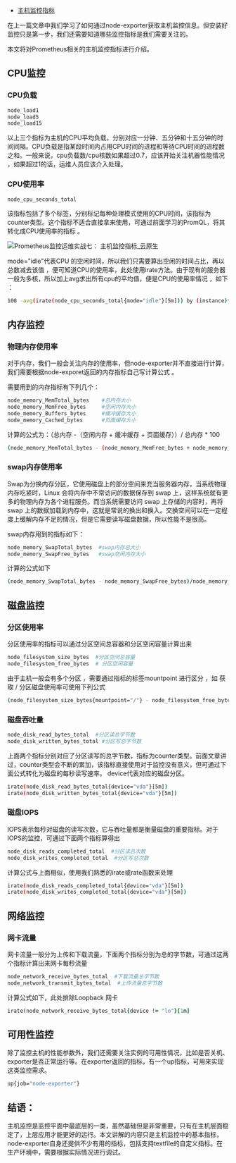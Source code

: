 - [主机监控指标](https://blog.51cto.com/u_14065119/3698192)

在上一篇文章中我们学习了如何通过node-exporter获取主机监控信息。但安装好监控只是第一步，我们还需要知道哪些监控指标是我们需要关注的。

本文将对Prometheus相关的主机监控指标进行介绍。

## **CPU监控**

### CPU负载

```bash
node_load1
node_load5
node_load15
```

以上三个指标为主机的CPU平均负载，分别对应一分钟、五分钟和十五分钟的时间间隔。CPU负载是指某段时间内占用CPU时间的进程和等待CPU时间的进程数之和。一般来说，cpu负载数/cpu核数如果超过0.7，应该开始关注机器性能情况 ，如果超过1的话，运维人员应该介入处理。

### CPU使用率

```bash
node_cpu_seconds_total
```

该指标包括了多个标签，分别标记每种处理模式使用的CPU时间，该指标为counter类型。这个指标不适合直接拿来使用，可通过前面学习的PromQL，将其转化成CPU使用率的指标 。

![Prometheus监控运维实战七： 主机监控指标_云原生](https://s9.51cto.com/images/blog/202108/31/e299b9f1ee5af7a4be0840356c80ad81.png?x-oss-process=image/watermark,size_14,text_QDUxQ1RP5Y2a5a6i,color_FFFFFF,t_100,g_se,x_10,y_10,shadow_20,type_ZmFuZ3poZW5naGVpdGk=)

mode="idle"代表CPU 的空闲时间，所以我们只需要算出空闲的时间占比，再以总数减去该值 ，便可知道CPU的使用率，此处使用irate方法。由于现有的服务器一般为多核，所以加上avg求出所有cpu的平均值，便是CPU的使用率情况 ，如下 ：

```bash
100 -avg(irate(node_cpu_seconds_total{mode="idle"}[5m])) by (instance)* 100
```

## 内存监控

### 物理内存使用率

对于内存，我们一般会关注内存的使用率，但node-exporter并不直接进行计算，我们需要根据node-exporet返回的内存指标自己写计算公式 。

需要用到的内存指标有下列几个：

```bash
node_memory_MemTotal_bytes    #总内存大小
node_memory_MemFree_bytes     #空闲内存大小
node_memory_Buffers_bytes     #缓冲缓存大小
node_memory_Cached_bytes      #页面缓存大小
```

计算的公式为：（总内存 -（空闲内存 + 缓冲缓存 + 页面缓存））/ 总内存 * 100

```bash
(node_memory_MemTotal_bytes - (node_memory_MemFree_bytes + node_memory_Buffers_bytes+node_memory_Cached_bytes ))/node_memory_MemTotal_bytes * 100 
```

### swap内存使用率

Swap为分换内存分区，它使用磁盘上的部分空间来充当服务器内存，当系统物理内存吃紧时，Linux 会将内存中不常访问的数据保存到 swap 上，这样系统就有更多的物理内存为各个进程服务。而当系统需要访问 swap 上存储的内容时，再将 swap  上的数据加载到内存中，这就是常说的换出和换入。交换空间可以在一定程度上缓解内存不足的情况，但是它需要读写磁盘数据，所以性能不是很高。

swap内存用到的指标如下：

```bash
node_memory_SwapTotal_bytes  #swap内存总大小
node_memory_SwapFree_bytes   #swap空闲内存大小
```

计算的公式如下

```bash
(node_memory_SwapTotal_bytes - node_memory_SwapFree_bytes)/node_memory_SwapTotal_bytes * 100
```

## 磁盘监控

### 分区使用率

分区使用率的指标可以通过分区空间总容器和分区空闲容量计算出来

```bash
node_filesystem_size_bytes  #分区空间总容量
node_filesystem_free_bytes  # 分区空闲容量
```

由于主机一般会有多个分区 ，需要通过指标的标签mountpoint 进行区分 ，如 获取 / 分区磁盘使用率可使用下列公式 

```bash
(node_filesystem_size_bytes{mountpoint="/"} - node_filesystem_free_bytes{mountpoint="/"})/node_filesystem_size_bytes{mountpoint="/"} * 100
```

### 磁盘吞吐量

```bash
node_disk_read_bytes_total  #分区读总字节数
node_disk_written_bytes_total #分区写总字节数
```

上面两个指标分别对应了分区读写的总字节数，指标为counter类型。前面文章讲过，counter类型会不断的累加，该指标直接使用对于监控没有意义，但可通过下面公式转化为磁盘的每秒读写速率。 device代表对应的磁盘分区。

```bash
irate(node_disk_read_bytes_total{device="vda"}[5m]) 
irate(node_disk_written_bytes_total{device="vda"}[5m]) 
```

### 磁盘IOPS

IOPS表示每秒对磁盘的读写次数，它与吞吐量都是衡量磁盘的重要指标。对于IOPS的监控，可通过下面两个指标算得出

```bash
node_disk_reads_completed_total  #分区读总次数
node_disk_writes_completed_total  #分区写总次数
```

计算公式与上面相似，使用我们熟悉的irate或rate函数来处理

```bash
irate(node_disk_reads_completed_total{device="vda"}[5m]) 
irate(node_disk_writes_completed_total{device="vda"}[5m]) 
```

## 网络监控

### 网卡流量

网卡流量一般分为上传和下载流量，下面两个指标分别为总的字节数，可通过这两个指标计算出来网卡每秒流量

```bash
node_network_receive_bytes_total  #下载流量总字节数
node_network_transmit_bytes_total  #上传流量总字节数
```

计算公式如下，此处排除Loopback 网卡

```ruby
irate(node_network_receive_bytes_total{device != "lo"}[1m]
```

## 可用性监控

除了监控主机的性能参数外，我们还需要关注实例的可用性情况，比如是否关机、exporter是否正常运行等。在exporter返回的指标，有一个up指标，可用来实现这类监控需求。

```bash
up{job="node-exporter"}
```

## 结语：

主机监控是监控平面中最底层的一类，虽然基础但是非常重要，只有在主机层面稳定了，上层应用才能更好的运行。本文讲解的内容只是主机监控中的基本指标，node-exporter自身还提供不少有用的指标，包括支持textfile的自定义指标。在生产环境中，需要根据实际情况进行调试。